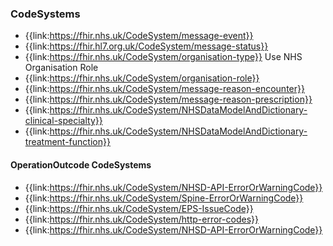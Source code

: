 ### CodeSystems

- {{link:https://fhir.nhs.uk/CodeSystem/message-event}}
- {{link:https://fhir.hl7.org.uk/CodeSystem/message-status}}
- {{link:https://fhir.nhs.uk/CodeSystem/organisation-type}} Use NHS Organisation Role
- {{link:https://fhir.nhs.uk/CodeSystem/organisation-role}}
- {{link:https://fhir.nhs.uk/CodeSystem/message-reason-encounter}}
- {{link:https://fhir.nhs.uk/CodeSystem/message-reason-prescription}}
- {{link:https://fhir.nhs.uk/CodeSystem/NHSDataModelAndDictionary-clinical-specialty}}
- {{link:https://fhir.nhs.uk/CodeSystem/NHSDataModelAndDictionary-treatment-function}}

#### OperationOutcode CodeSystems

- {{link:https://fhir.nhs.uk/CodeSystem/NHSD-API-ErrorOrWarningCode}}
- {{link:https://fhir.nhs.uk/CodeSystem/Spine-ErrorOrWarningCode}}
- {{link:https://fhir.nhs.uk/CodeSystem/EPS-IssueCode}}
- {{link:https://fhir.nhs.uk/CodeSystem/http-error-codes}}
- {{link:https://fhir.nhs.uk/CodeSystem/NHSD-API-ErrorOrWarningCode}}
